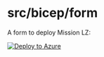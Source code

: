 # src/bicep/form

A form to deploy Mission LZ:

[![Deploy to Azure](https://aka.ms/deploytoazurebutton)](https://portal.azure.com/#blade/Microsoft_Azure_CreateUIDef/CustomDeploymentBlade/uri/https%3A%2F%2Fraw.githubusercontent.com%2FAzure%2Fmissionlz%2Fglenn%2FformUi%2Fsrc%2Fbicep%2Fmlz.json/uiFormDefinitionUri/https%3A%2F%2Fraw.githubusercontent.com%2FAzure%2Fmissionlz%2Fglenn%2FformUi%2Fsrc%2Fbicep%2Fform%2Fportal.missionLandingZone.json)
